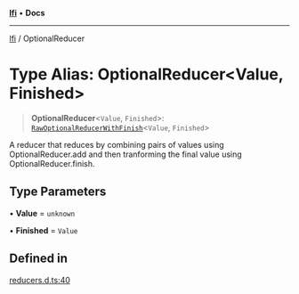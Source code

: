 [**lfi**](../readme.md) • **Docs**

***

[lfi](../globals.md) / OptionalReducer

# Type Alias: OptionalReducer\<Value, Finished\>

> **OptionalReducer**\<`Value`, `Finished`\>: [`RawOptionalReducerWithFinish`](RawOptionalReducerWithFinish.md)\<`Value`, `Finished`\>

A reducer that reduces by combining pairs of values using
OptionalReducer.add and then tranforming the final value using
OptionalReducer.finish.

## Type Parameters

• **Value** = `unknown`

• **Finished** = `Value`

## Defined in

[reducers.d.ts:40](https://github.com/TomerAberbach/lfi/blob/a3eb3a94b2928b5200a7bcd0a14fdc70f0cb5947/src/operations/reducers.d.ts#L40)
